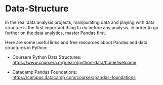 # Data-Structure
In the real data analysis projects, manipulating data and playing with data structue is the first important thing to do before any analysis. 
In order to go further on the data analytics, master Pandas first.

Here are some useful links and free resources about Pandas and data structures in Python:

* Coursera Python Data Structures: https://www.coursera.org/learn/python-data/home/welcome

* Datacamp Pandas Foundations: https://campus.datacamp.com/courses/pandas-foundations


